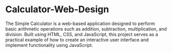 # Calculator-Web-Design
The Simple Calculator is a web-based application designed to perform basic arithmetic operations such as addition, subtraction, multiplication, and division. Built using HTML, CSS, and JavaScript, this project serves as a practical example of how to create an interactive user interface and implement functionality using JavaScript.
